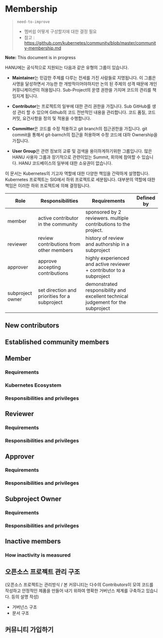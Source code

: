 # Membership

> `need-to-improve` 
> * 멤버쉽 어떻게 구성할지에 대한 결정 필요 
> * 참고 : https://github.com/kubernetes/community/blob/master/community-membership.md

**Note:** This document is in progress

HANU에는 공식적으로 지원되는 다음과 같은 유형의 그룹이 있습니다.

* **Maintainer**는 민감한 주제를 다루는 전세를 가진 사람들로 지명됩니다.
  이 그룹은 사명을 달성하면서 가능한 한 개방적이어야하지만 논의 된 주제의 성격 때문에 개인 커뮤니케이션이 허용됩니다.
  Sub-Project의 운영 권한을 가지며 코드의 관리를 책임지게 됩니다.

* **Contributor**는 프로젝트의 일부에 대한 관리 권한을 가집니다. Sub GitHub를 생성 관리 할 수 있으며 Github의 코드 전반적인 내용을 관리합니다.
  코드 품질, 코드 커밋, 요건사항을 정의 및 적용을 수행합니다.

* **Committer**은 코드를 수정 적용하고 git branch의 접근권한을 가집니다.
  git commit을 통해서 git-barnch의 접근을 허용하며 수정 코드에 대하 Ownership을 가집니다.

* **User Group**은 관련 정보의 교류 및 검색을 용이하게하기위한 그룹입니다.
  많은 HANU 사용자 그룹과 장기적으로 관련이있는 Summit, 회의에 참여할 수 있습니다.
  HANU 코드베이스의 일부에 대한 소유권이 없습니다.


이 문서는 Kubernetes의 기고자 역할에 대한 다양한 책임을 간략하게 설명합니다. Kubernetes 프로젝트는 SIG에서 하위 프로젝트로 세분됩니다. 대부분의 역할에 대한 책임은 이러한 하위 프로젝트에 의해 결정됩니다.

| Role | Responsibilities | Requirements | Defined by |
| -----| ---------------- | ------------ | -------|
| member | active contributor in the community | sponsored by 2 reviewers.  multiple contributions to the project. |
| reviewer | review contributions from other members | history of review and authorship in a subproject |
| approver | approve accepting contributions | highly experienced and active reviewer + contributor to a subproject |
| subproject owner | set direction and priorities for a subproject | demonstrated responsibility and excellent technical judgement for the subproject |


## New contributors

## Established community members

## Member

### Requirements

### Kubernetes Ecosystem

### Responsibilities and privileges

## Reviewer

### Requirements

### Responsibilities and privileges

## Approver

### Requirements

### Responsibilities and privileges

## Subproject Owner

### Requirements

### Responsibilities and privileges

## Inactive members

### How inactivity is measured

## 오픈소스 프로젝트 관리 구조
(오픈소스 프로젝트는 관리방식 / 본 커뮤니티는 다수의 Contributors이 모여 코드를 작성하고 안정적인 제품을 만들어 내기 위하여 명확한 거버넌스 체계를 구축하고 있습니다. 등의 설명 작성) 

* 거버넌스 구조
* 문서 구조

## 커뮤니티 가입하기 
